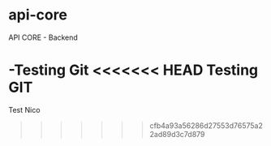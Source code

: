 # api-core
API CORE - Backend

-Testing Git
<<<<<<< HEAD
Testing GIT
=======
Test Nico
>>>>>>> cfb4a93a56286d27553d76575a22ad89d3c7d879
